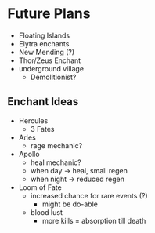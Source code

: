 # Future Plans
* Floating Islands
* Elytra enchants
* New Mending (?)
* Thor/Zeus Enchant
* underground village
  * Demolitionist?
## Enchant Ideas
* Hercules
  * 3 Fates
* Aries
  * rage mechanic?
* Apollo
  * heal mechanic?
  * when day -> heal, small regen
  * when night -> reduced regen
* Loom of Fate
  * increased chance for rare events (?)
    *  might be do-able
  * blood lust
    * more kills = absorption till death